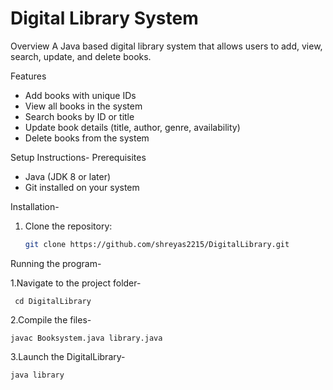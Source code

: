
# Digital Library System

  Overview
A  Java based digital library system that allows users to add, view, search, update, and delete books.

  Features
- Add books with unique IDs
- View all books in the system
- Search books by ID or title
- Update book details (title, author, genre, availability)
- Delete books from the system

 
 Setup Instructions-
 Prerequisites
- Java (JDK 8 or later)
- Git installed on your system

Installation-
1. Clone the repository:
   ```sh
   git clone https://github.com/shreyas2215/DigitalLibrary.git
Running the program-

1.Navigate to the project folder-
    
     cd DigitalLibrary
     
2.Compile the files-
    

    javac Booksystem.java library.java
    
3.Launch the DigitalLibrary-

    java library

